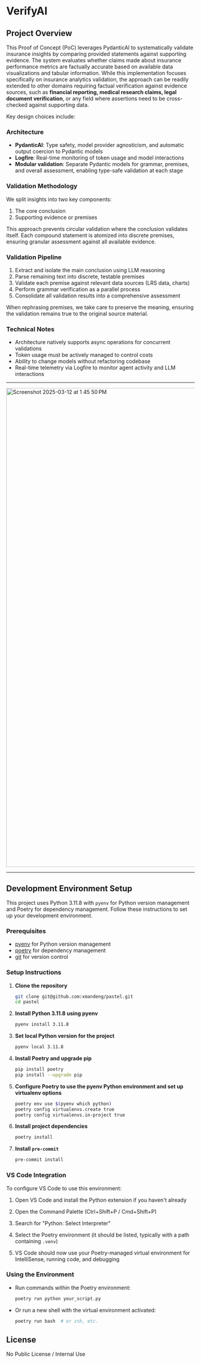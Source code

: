 # VerifyAI

## Project Overview

This Proof of Concept (PoC) leverages PydanticAI to systematically validate insurance insights by comparing provided statements against supporting evidence. The system evaluates whether claims made about insurance performance metrics are factually accurate based on available data visualizations and tabular information. While this implementation focuses specifically on insurance analytics validation, the approach can be readily extended to other domains requiring factual verification against evidence sources, such as **financial reporting, medical research claims, legal document verification**, or any field where assertions need to be cross-checked against supporting data.

Key design choices include:

### Architecture

- **PydanticAI**: Type safety, model provider agnosticism, and automatic output coercion to Pydantic models
- **Logfire**: Real-time monitoring of token usage and model interactions
- **Modular validation**: Separate Pydantic models for grammar, premises, and overall assessment, enabling type-safe validation at each stage

### Validation Methodology

We split insights into two key components:
1. The core conclusion
2. Supporting evidence or premises

This approach prevents circular validation where the conclusion validates itself. Each compound statement is atomized into discrete premises, ensuring granular assessment against all available evidence.

### Validation Pipeline

1. Extract and isolate the main conclusion using LLM reasoning
2. Parse remaining text into discrete, testable premises
3. Validate each premise against relevant data sources (LRS data, charts)
4. Perform grammar verification as a parallel process
5. Consolidate all validation results into a comprehensive assessment

When rephrasing premises, we take care to preserve the meaning, ensuring the validation remains true to the original source material.

### Technical Notes

- Architecture natively supports async operations for concurrent validations
- Token usage must be actively managed to control costs
- Ability to change models without refactoring codebase
- Real-time telemetry via Logfire to monitor agent activity and LLM interactions

***

<img width="1278" alt="Screenshot 2025-03-12 at 1 45 50 PM" src="https://github.com/user-attachments/assets/4ba35e2f-a65e-40d7-8e5d-494862621474" />

***


## Development Environment Setup

This project uses Python 3.11.8 with `pyenv` for Python version management and Poetry for dependency management. Follow these instructions to set up your development environment.

### Prerequisites

- [pyenv](https://github.com/pyenv/pyenv) for Python version management
- [poetry](https://python-poetry.org) for dependency management
- [git](https://git-scm.com) for version control

### Setup Instructions

1. **Clone the repository**

   ```bash
   git clone git@github.com:xmandeng/pastel.git
   cd pastel
   ```

2. **Install Python 3.11.8 using pyenv**

   ```bash
   pyenv install 3.11.8
   ```

3. **Set local Python version for the project**

   ```bash
   pyenv local 3.11.8
   ```

4. **Install Poetry and upgrade pip**

   ```bash
   pip install poetry
   pip install --upgrade pip
   ```

5. **Configure Poetry to use the pyenv Python environment and set up virtualenv options**

   ```bash
   poetry env use $(pyenv which python)
   poetry config virtualenvs.create true
   poetry config virtualenvs.in-project true
   ```

6. **Install project dependencies**

   ```bash
   poetry install
   ```

7. **Install `pre-commit`**

   ```bash
   pre-commit install
   ```

### VS Code Integration

To configure VS Code to use this environment:

1. Open VS Code and install the Python extension if you haven't already

2. Open the Command Palette (Ctrl+Shift+P / Cmd+Shift+P)

3. Search for "Python: Select Interpreter"

4. Select the Poetry environment (it should be listed, typically with a path containing `.venv`)

5. VS Code should now use your Poetry-managed virtual environment for IntelliSense, running code, and debugging

### Using the Environment

- Run commands within the Poetry environment:
  ```bash
  poetry run python your_script.py
  ```

- Or run a new shell with the virtual environment activated:
  ```bash
  poetry run bash  # or zsh, etc.
  ```

## License

No Public License / Internal Use
